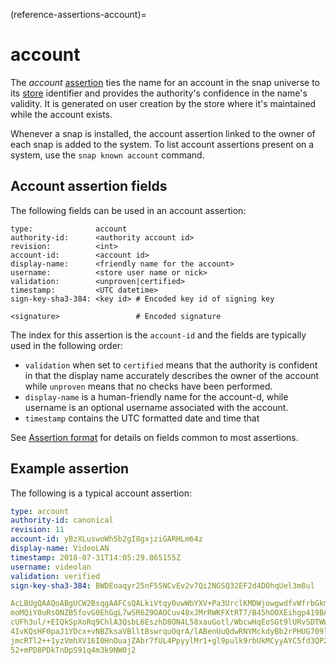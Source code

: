 (reference-assertions-account)=
# account

The _account_  [assertion](/reference/assertions/index) ties the name for an account in the snap universe to its [store](/explanation/stores/store-overview) identifier and provides the authority's confidence in the name's validity. It is generated on user creation by the store where it's maintained while the account exists.

Whenever a snap is installed, the account assertion linked to the owner of each snap is added to the system. To list account assertions present on a system, use the `snap known account` command.

## Account assertion fields

The following fields can be used in an account assertion:

``` text
type:              account
authority-id:      <authority account id>
revision:          <int>
account-id:        <account id>
display-name:      <friendly name for the account>
username:          <store user name or nick>
validation:        <unproven|certified>
timestamp:         <UTC datetime>
sign-key-sha3-384: <key id> # Encoded key id of signing key

<signature>                 # Encoded signature
```

The index for this assertion is the `account-id` and the fields are typically used in the following order:

- `validation` when set to `certified` means that the authority is confident in that the display name accurately describes the owner of the account while `unproven` means that no checks have been performed.
- `display-name` is a human-friendly name for the account-d, while username is an optional username associated with the account.
- `timestamp` contains the UTC formatted date and time that

See [Assertion format](/reference/assertions/index.md#assertion-format) for details on fields common to most assertions.

## Example assertion

The following is a typical account assertion:

```yaml
type: account
authority-id: canonical
revision: 11
account-id: yBzXLuswoWh5b2gI8gxjziGARHLm64z
display-name: VideoLAN
timestamp: 2018-07-31T14:05:29.865155Z
username: videolan
validation: verified
sign-key-sha3-384: BWDEoaqyr25nF5SNCvEv2v7Qi2NGSQ32EF2d4D0hqUel3m8ul

AcLBUgQAAQoABgUCW2BsqgAAFCsQALkiVtqy0vwWbYXV+Pa3UrclKMDWjowgwdfvWfrbGkmBO13w
moMQiY0uRsONZB5fovG0EhGgL7wSR6Z9OAOCuv48xJMrRWKFXtRT7/B45hOOXEihgp419BAdVAbl
cUFh3ul/+EIQkSpXoRq9ChlA3QsbL6EszhD8ON4L58xauGotl/WbcwHqEoSGt9lURvSDTWWnW/rz
4IvKQsHF0paJ1YDcx+vNBZksaVBlltBswrquOqrA/lABenUuQdwRNYMckdyBb2rPHUG709luY1HA
jmcRTl2++1yzVmhXV16I0HnOuajZAbr7fUL4PpyylMr1+gl9pulk9rbUkMCyyAYC5fd3QP2A+Aoc
52+mPD8PDkTnDpS91q4m3k9NW0j2
```

